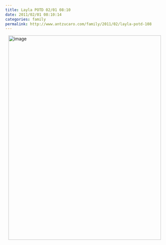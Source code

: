 ```yaml
---
title: Layla POTD 02/01 08:10
date: 2011/02/01 08:10:14
categories: family
permalink: http://www.antzucaro.com/family/2011/02/layla-potd-108
---
```

<img src="http://media.antzucaro.com/uploads/2011/02/IMG_20110201_081014.jpg" width="485px" height="650px" alt="image" style="display: block; margin-right: auto; margin-left: auto;">